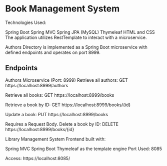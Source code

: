 # Book Management System
Technologies Used:

Spring Boot
Spring MVC
Spring JPA (MySQL)
Thymeleaf
HTML and CSS
The application utilizes RestTemplate to interact with a microservice.

Authors Directory is implemented as a Spring Boot microservice with defined endpoints and operates on port 8999.

## Endpoints
Authors Microservice (Port: 8999)
Retrieve all authors:
GET https://localhost:8999/authors

Retrieve all books:
GET https://localhost:8999/books

Retrieve a book by ID:
GET https://localhost:8999/books/{id}

Update a book:
PUT https://localhost:8999/books

Requires a Request Body.
Delete a book by ID:
DELETE https://localhost:8999/books/{id}

Library Management System
Frontend built with:

Spring MVC
Spring Boot
Thymeleaf as the template engine
Port Used: 8085

Access: https://localhost:8085/

